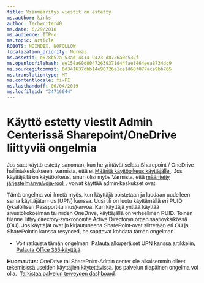 ```yaml
---
title: Vianmääritys viestit on estetty
ms.author: kirks
author: Techwriter40
ms.date: 6/29/2018
ms.audience: ITPro
ms.topic: article
ROBOTS: NOINDEX, NOFOLLOW
localization_priority: Normal
ms.assetid: d678b57a-53ad-4414-9423-d8726a0c532f
ms.openlocfilehash: ee154a60d80472639371d44faef464eea8734dc9
ms.sourcegitcommit: 6d341637dbb14e90726a1ce1d68f077ace9bb765
ms.translationtype: MT
ms.contentlocale: fi-FI
ms.lasthandoff: 06/04/2019
ms.locfileid: "34716644"
---
```

# <a name="troubleshoot-access-denied-messages-in-sharepointonedrive-admin-center"></a>Käyttö estetty viestit Admin Centerissä Sharepoint/OneDrive liittyviä ongelmia

<p><span style="font-size: 10.5pt; font-family: 'Verdana',sans-serif;">Jos saat käyttö estetty-sanoman, kun he yrittävät selata Sharepoint-/ OneDrive-hallintakeskukseen, varmista, että et <a href="https://docs.microsoft.com/en-us/office365/admin/subscriptions-and-billing/assign-licenses-to-users?view=o365-worldwide&amp;tabs=One">Määritä käyttöoikeus käyttäjälle </a>. Jos käyttäjällä on käyttöoikeus, sinun olisi myös Varmista, että <a href="https://docs.microsoft.com/en-us/office365/admin/add-users/about-admin-roles?view=o365-worldwide">määritetty järjestelmänvalvoja-rooli</a> , voivat käyttää admin-keskukset ovat.</span></p>  <p style="orphans: 2; -webkit-text-stroke-width: 0px; word-spacing: 0px;"><span style="font-size: 10.5pt; font-family: 'Verdana',sans-serif;"><span style="font-size: 10.5pt; font-family: 'Verdana',sans-serif;">Tämä ongelma voi ilmetä myös, kun käyttäjä poistetaan ja luodaan uudelleen sama käyttäjätunnus (UPN) kanssa. Uusi tili on luotu käyttämällä eri PUID (yksilöllisen Passport-tunnus)-arvoa. Kun käyttäjä yrittää käyttää sivustokokoelman tai niiden OneDrive, käyttäjällä on virheellinen PUID. Toinen tilanne liittyy directory-synkronointia Active Directoryn organisaatioyksikössä (OU). Jos käyttäjät ovat jo kirjautuneena SharePoint-ovat siirretään eri OU ja SharePointin kanssa resynced, he saattavat kohdata tämän ongelman.</span></span></p>  <ul style="orphans: 2; -webkit-text-stroke-width: 0px; word-spacing: 0px;" type="disc">  <li style="line-height: normal; ; font-size: 11pt; font-style: normal; font-weight: 400;"><span style="font-size: 10.5pt; font-family: 'Verdana',sans-serif;"><span style="font-size: 10.5pt; font-family: 'Verdana',sans-serif;">Voit ratkaista tämän ongelman, Palauta alkuperäiset UPN kanssa artikkelin, <a href="https://docs.microsoft.com/en-us/office365/admin/add-users/restore-user?view=o365-worldwide">Palauta Office 365-käyttäjä</a>.</span></span></li>  </ul>  <p style="orphans: 2; -webkit-text-stroke-width: 0px; word-spacing: 0px;"><strong><span style="font-size: 10.5pt; font-family: '&amp;quot',serif;"><span style="font-size: 10.5pt; font-family: 'Verdana',sans-serif; mso-bidi-font-family: Calibri;">Huomautus:</span></span></strong><span style="font-size: 10.5pt; font-family: 'Verdana',sans-serif; mso-fareast-font-family: 'Times New Roman'; mso-bidi-font-family: 'Times New Roman';"><span style="font-size: 10.5pt; font-family: '&amp;quot',serif;"><em style="mso-bidi-font-style: normal;"><span style="font-size: 10.5pt; font-family: 'Verdana',sans-serif;">&nbsp;</span></em><em><span style="font-family: '&amp;quot',serif;"><span style="font-size: 10.5pt; font-family: 'Verdana',sans-serif; mso-bidi-font-family: Calibri;font-style: normal; mso-bidi-font-style: italic;">OneDrive tai SharePoint-Admin center ole aikaisemmin olleet tekemisissä useiden käyttäjien käytettävissä, jos palvelun tilapäinen ongelma voi olla.&nbsp; </span></span></em> <em><span style="font-size: 10.5pt; font-family: 'Verdana',sans-serif; mso-bidi-font-family: Calibri;"> <a href="https://portal.office.com/adminportal/home#/servicehealth" target="_blank" rel="noopener"><span style="font-style: normal; mso-bidi-font-style: italic;">Tarkistaa palvelun terveyden dashboard</span></a>.</span></em></span></span></p>



